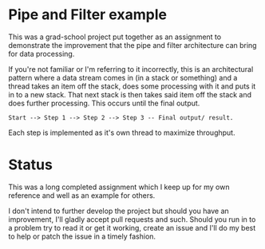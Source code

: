 # Pipe and Filter example
This was a grad-school project put together as an assignment to demonstrate the
improvement that the pipe and filter architecture can bring for data processing.

If you're not familiar or I'm referring to it incorrectly, this is an
architectural pattern where a data stream comes in (in a stack or something) and
a thread takes an item off the stack, does some processing with it and puts it in
to a new stack. That next stack is then takes said item off the stack and does
further processing. This occurs until the final output.

`Start --> Step 1 --> Step 2 --> Step 3 -- Final output/ result.`

Each step is implemented as it's own thread to maximize throughput.

# Status
This was a long completed assignment which I keep up for my own reference and
well as an example for others.

I don't intend to further develop the project but should you have an improvement,
I'll gladly accept pull requests and such. Should you run in to a problem
try to read it or get it working, create an issue and I'll do my best to help
or patch the issue in a timely fashion.

